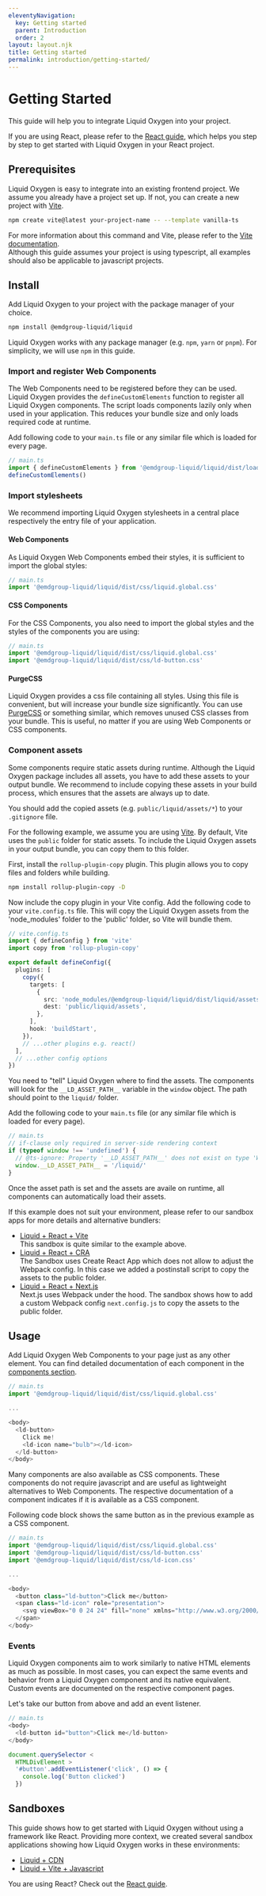```yaml
---
eleventyNavigation:
  key: Getting started
  parent: Introduction
  order: 2
layout: layout.njk
title: Getting started
permalink: introduction/getting-started/
---
```


# Getting Started

This guide will help you to integrate Liquid Oxygen into your project.

<ld-notice>
  If you are using React, please refer to the <a href="introduction/getting-started/react/">React guide</a>, which helps you step by step to get started with Liquid Oxygen in your React project.
</ld-notice>

## Prerequisites

Liquid Oxygen is easy to integrate into an existing frontend project. We assume you already have a project set up. If not, you can create a new project with [Vite](https://vitejs.dev/).

```sh
npm create vite@latest your-project-name -- --template vanilla-ts
```

For more information about this command and Vite, please refer to the [Vite documentation](https://vitejs.dev/guide/#scaffolding-your-first-vite-project).<br />Although this guide assumes your project is using typescript, all examples should also be applicable to javascript projects.

## Install

Add Liquid Oxygen to your project with the package manager of your choice.

```sh
npm install @emdgroup-liquid/liquid
```

<ld-notice>
  Liquid Oxygen works with any package manager (e.g. <code>npm</code>, <code>yarn</code> or <code>pnpm</code>). For simplicity, we will use <code>npm</code> in this guide.
</ld-notice>

### Import and register Web Components

The Web Components need to be registered before they can be used. Liquid Oxygen provides the `defineCustomElements` function to register all Liquid Oxygen components. The script loads components lazily only when used in your application. This reduces your bundle size and only loads required code at runtime.

Add following code to your `main.ts` file or any similar file which is loaded for every page.

```js
// main.ts
import { defineCustomElements } from '@emdgroup-liquid/liquid/dist/loader'
defineCustomElements()
```

<!-- TODO: dist-custom-elements seems to be pretty tricky at the moment and I first need to clarify the usage and caveats to be able to document it properly. -->
<!-- #### dist-custom-elements

If your application uses a bundler (e.g. vite, webpack) and does not benefit from lazy loading, you can improve your runtime performance by importing the components from `@emdgroup-liquid/liquid/dist/components/` individually. For additional context please have a look at [dist-custom-elements](https://stenciljs.com/docs/custom-elements) in the Stencil docs.

As you must add every component individually, we recommend to create a file which registers all components at once. This file can then be imported in your `App.tsx` file.

```tsx
// App.tsx
import { LdButton } from '@emdgroup-liquid/liquid/dist/components/ld-button'

customElements.define('ld-button', LdButton)
``` -->

<!-- ## Import and register Web Components

There are multiple options to choose from when importing and registering Liquid Web Components:

### self-lazy-loading bundle

The [self-lazy-loading bundle](https://stenciljs.com/docs/distribution) is a tree shakable bundle, which includes all Liquid components as well as polyfills. You just import it once, then it automatically loads components lazily whenever they are used in your app.

```js
import { defineCustomElements } from '@emdgroup-liquid/liquid/dist/loader'

defineCustomElements()
```

### dist-custom-elements

The [dist-custom-elements](https://stenciljs.com/docs/custom-elements) output target is used to generate custom elements in a more optimized way for tree shaking. The generated output consists of ES Modules which helps bundlers to parse and optimize the code.

```js
import { LdButton } from '@emdgroup-liquid/liquid/dist/components/ld-button'

customElements.define('ld-button', LdButton)
```

<ld-notice mode="warning">
  Please be aware that when using <a href="guides/react-bindings/">React bindings</a> you must use the <a href="introduction/getting-started/#self-lazy-loading-bundle">self-lazy-loading bundle</a>.
</ld-notice>

Learn more about the differences in the [Stencil docs](https://stenciljs.com/docs/output-targets). -->

### Import stylesheets

We recommend importing Liquid Oxygen stylesheets in a central place respectively the entry file of your application.

#### Web Components

As Liquid Oxygen Web Components embed their styles, it is sufficient to import the global styles:

```js
// main.ts
import '@emdgroup-liquid/liquid/dist/css/liquid.global.css'
```

#### CSS Components

For the CSS Components, you also need to import the global styles and the styles of the components you are using:

```js
// main.ts
import '@emdgroup-liquid/liquid/dist/css/liquid.global.css'
import '@emdgroup-liquid/liquid/dist/css/ld-button.css'
```

#### PurgeCSS

Liquid Oxygen provides a css file containing all styles. Using this file is convenient, but will increase your bundle size significantly. You can use [PurgeCSS](https://purgecss.com/) or something similar, which removes unused CSS classes from your bundle. This is useful, no matter if you are using Web Components or CSS components.

### Component assets

Some components require static assets during runtime. Although the Liquid Oxygen package includes all assets, you have to add these assets to your output bundle. We recommend to include copying these assets in your build process, which ensures that the assets are always up to date.

<ld-notice>
  You should add the copied assets (e.g. <code>public/liquid/assets/*</code>) to your <code>.gitignore</code> file.
</ld-notice>

For the following example, we assume you are using [Vite](https://vitejs.dev/). By default, Vite uses the `public` folder for static assets. To include the Liquid Oxygen assets in your output bundle, you can copy them to this folder.

First, install the `rollup-plugin-copy` plugin. This plugin allows you to copy files and folders while building.

```sh
npm install rollup-plugin-copy -D
```

Now include the copy plugin in your Vite config. Add the following code to your `vite.config.ts` file. This will copy the Liquid Oxygen assets from the 'node_modules' folder to the 'public' folder, so Vite will bundle them.

```ts
// vite.config.ts
import { defineConfig } from 'vite'
import copy from 'rollup-plugin-copy'

export default defineConfig({
  plugins: [
    copy({
      targets: [
        {
          src: 'node_modules/@emdgroup-liquid/liquid/dist/liquid/assets/*',
          dest: 'public/liquid/assets',
        },
      ],
      hook: 'buildStart',
    }),
    // ...other plugins e.g. react()
  ],
  // ...other config options
})
```

You need to "tell" Liquid Oxygen where to find the assets. The components will look for the `__LD_ASSET_PATH__` variable in the `window` object. The path should point to the `liquid/` folder.

Add the following code to your `main.ts` file (or any similar file which is loaded for every page).

```js
// main.ts
// if-clause only required in server-side rendering context
if (typeof window !== 'undefined') {
  // @ts-ignore: Property '__LD_ASSET_PATH__' does not exist on type 'Window & typeof globalThis'.ts(2339)
  window.__LD_ASSET_PATH__ = '/liquid/'
}
```

Once the asset path is set and the assets are availe on runtime, all components can automatically load their assets.

If this example does not suit your environment, please refer to our sandbox apps for more details and alternative bundlers:

- [Liquid + React + Vite](https://stackblitz.com/github/emdgroup-liquid/liquid-sandbox-react-tailwind?file=vite.config.ts)<br />This sandbox is quite similar to the example above.
- [Liquid + React + CRA](https://codesandbox.io/p/github/emdgroup-liquid/liquid-sandbox-cra-tailwind/main?file=%2Fpackage.json)<br />The Sandbox uses Create React App which does not allow to adjust the Webpack config. In this case we added a postinstall script to copy the assets to the public folder.
- [Liquid + React + Next.js](https://stackblitz.com/github/emdgroup-liquid/liquid-sandbox-next-tailwind?file=next.config.js)<br />Next.js uses Webpack under the hood. The sandbox shows how to add a custom Webpack config `next.config.js` to copy the assets to the public folder.

## Usage

Add Liquid Oxygen Web Components to your page just as any other element. You can find detailed documentation of each component in the [components section](components/).

```js
// main.ts
import '@emdgroup-liquid/liquid/dist/css/liquid.global.css'

...

<body>
  <ld-button>
    Click me!
    <ld-icon name="bulb"></ld-icon>
  </ld-button>
</body>
```

Many components are also available as CSS components. These components do not require javascript and are useful as lightweight alternatives to Web Components. The respective documentation of a component indicates if it is available as a CSS component.

Following code block shows the same button as in the previous example as a CSS component.

```js
// main.ts
import '@emdgroup-liquid/liquid/dist/css/liquid.global.css'
import '@emdgroup-liquid/liquid/dist/css/ld-button.css'
import '@emdgroup-liquid/liquid/dist/css/ld-icon.css'

...

<body>
  <button class="ld-button">Click me</button>
  <span class="ld-icon" role="presentation">
    <svg viewBox="0 0 24 24" fill="none" xmlns="http://www.w3.org/2000/svg"><path d="m6.246 5.8722 7.2016-1.261c.7301-.1328 1.1947-.8297 1.0619-1.5266-.1327-.7301-.7965-1.1947-1.5266-1.062l-7.2014 1.261c-.697.0997-1.1947.7966-1.062 1.5267.1328.8628.9624 1.1615 1.5266 1.062Zm11.4162 3.551L5.8147 11.4807c-.7301.1328-1.1947.8297-1.062 1.5266.0664.3651.2987.6969.5642.8629l2.7213 2.2566c.1659 1.1616.365 2.0576.4978 2.655.531 1.9912 1.2942 3.0863 3.5841 3.0863s3.0863-1.062 3.5841-3.0863c.28-1.2133.478-2.3937.6401-3.4837.0984-.662-.4755-1.2269-1.1371-1.126l-4.5473.6937-1.5266-1.2611 9.0267-1.593c.7301-.1327 1.1947-.8296 1.062-1.5266-.1327-.73-.8297-1.1947-1.5598-1.062Zm2.2235-3.186c-.1327-.73-.7964-1.1946-1.5265-1.0619L5.0846 7.5316c-.7301.1327-1.1947.8296-1.062 1.5265.1991 1.062 1.1615 1.1284 1.5266 1.062l13.2746-2.3562c.6969-.1328 1.1947-.8297 1.0619-1.5266Z" fill="currentcolor"/></svg>
  </span>
</body>
```

### Events

Liquid Oxygen components aim to work similarly to native HTML elements as much as possible. In most cases, you can expect the same events and behavior from a Liquid Oxygen component and its native equivalent. Custom events are documented on the respective component pages.

Let's take our button from above and add an event listener.

```js
// main.ts
<body>
  <ld-button id="button">Click me</ld-button>
</body>

document.querySelector <
  HTMLDivElement >
  '#button'.addEventListener('click', () => {
    console.log('Button clicked')
  })
```

## Sandboxes

This guide shows how to get started with Liquid Oxygen without using a framework like React. Providing more context, we created several sandbox applications showing how Liquid Oxygen works in these environments:

- [Liquid + CDN](https://stackblitz.com/github/emdgroup-liquid/liquid-sandbox-cdn)
- [Liquid + Vite + Javascript](https://stackblitz.com/github/emdgroup-liquid/liquid-sandbox-vite-vanilla)

You are using React? Check out the [React guide](introduction/getting-started/react/).

<docs-page-nav prev-href="introduction/why-liquid-oxygen/" next-title="React" next-href="introduction/getting-started/react/"></docs-page-nav>
